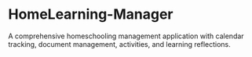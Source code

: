 # HomeLearning-Manager
A comprehensive homeschooling management application with calendar tracking, document management, activities, and learning reflections.
